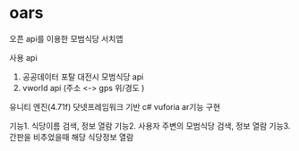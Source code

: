 # oars
오픈 api를 이용한 모범식당 서치앱

사용 api
1. 공공데이터 포탈 대전시 모범식당 api
2. vworld api (주소 <-> gps 위/경도 )

유니티 엔진(4.71f) 
닷넷프레임워크 기반 c#
vuforia ar기능 구현


기능1. 식당이름 검색, 정보 열람
기능2. 사용자 주변의 모범식당 검색, 정보 열람
기능3. 간판을 비추었을때 해당 식당정보 열람
